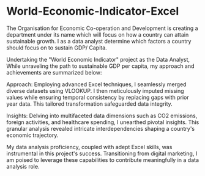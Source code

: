 # World-Economic-Indicator-Excel
The Organisation for Economic Co-operation and Development is creating a department under its name which will focus on how a country can attain sustainable growth. I as a data analyst determine which factors a country should focus on to sustain GDP/ Capita.

Undertaking the "World Economic Indicator" project as the Data Analyst, While unraveling the path to sustainable GDP per capita, my approach and achievements are summarized below:

Approach:
Employing advanced Excel techniques, I seamlessly merged diverse datasets using VLOOKUP. I then meticulously imputed missing values while ensuring temporal consistency by replacing gaps with prior year data. This tailored transformation safeguarded data integrity.

Insights:
Delving into multifaceted data dimensions such as CO2 emissions, foreign activities, and healthcare spending, I unearthed pivotal insights. This granular analysis revealed intricate interdependencies shaping a country's economic trajectory.

My data analysis proficiency, coupled with adept Excel skills, was instrumental in this project's success. Transitioning from digital marketing, I am poised to leverage these capabilities to contribute meaningfully in a data analysis role.
